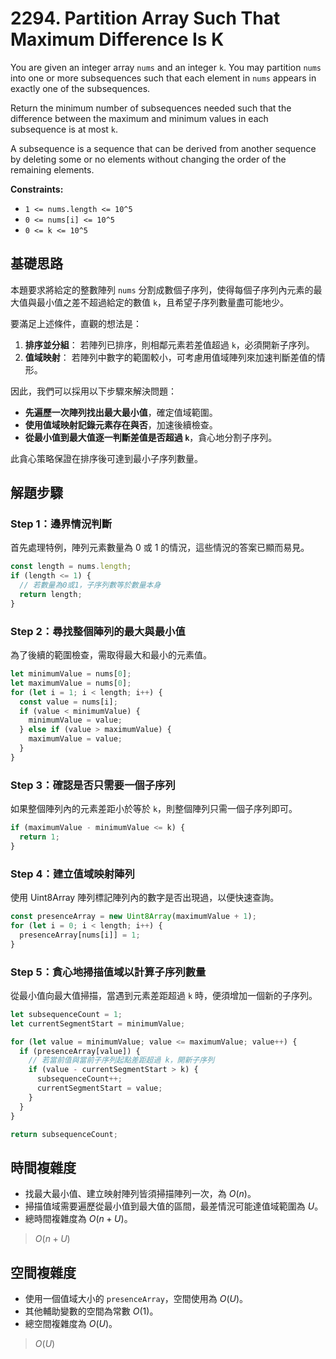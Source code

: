 # 2294. Partition Array Such That Maximum Difference Is K

You are given an integer array `nums` and an integer `k`. 
You may partition `nums` into one or more subsequences such that each element in `nums` appears in exactly one of the subsequences.

Return the minimum number of subsequences needed such that the difference between the maximum and minimum values in each subsequence is at most `k`.

A subsequence is a sequence that can be derived from another sequence by deleting some or no elements without changing the order of the remaining elements.

**Constraints:**

- `1 <= nums.length <= 10^5`
- `0 <= nums[i] <= 10^5`
- `0 <= k <= 10^5`

## 基礎思路

本題要求將給定的整數陣列 `nums` 分割成數個子序列，使得每個子序列內元素的最大值與最小值之差不超過給定的數值 `k`，且希望子序列數量盡可能地少。

要滿足上述條件，直觀的想法是：

1. **排序並分組**：
   若陣列已排序，則相鄰元素若差值超過 `k`，必須開新子序列。
2. **值域映射**：
   若陣列中數字的範圍較小，可考慮用值域陣列來加速判斷差值的情形。

因此，我們可以採用以下步驟來解決問題：

- **先遍歷一次陣列找出最大最小值**，確定值域範圍。
- **使用值域映射記錄元素存在與否**，加速後續檢查。
- **從最小值到最大值逐一判斷差值是否超過 `k`**，貪心地分割子序列。

此貪心策略保證在排序後可達到最小子序列數量。

## 解題步驟

### Step 1：邊界情況判斷

首先處理特例，陣列元素數量為 0 或 1 的情況，這些情況的答案已顯而易見。

```typescript
const length = nums.length;
if (length <= 1) {
  // 若數量為0或1，子序列數等於數量本身
  return length;
}
```

### Step 2：尋找整個陣列的最大與最小值

為了後續的範圍檢查，需取得最大和最小的元素值。

```typescript
let minimumValue = nums[0];
let maximumValue = nums[0];
for (let i = 1; i < length; i++) {
  const value = nums[i];
  if (value < minimumValue) {
    minimumValue = value;
  } else if (value > maximumValue) {
    maximumValue = value;
  }
}
```

### Step 3：確認是否只需要一個子序列

如果整個陣列內的元素差距小於等於 `k`，則整個陣列只需一個子序列即可。

```typescript
if (maximumValue - minimumValue <= k) {
  return 1;
}
```

### Step 4：建立值域映射陣列

使用 Uint8Array 陣列標記陣列內的數字是否出現過，以便快速查詢。

```typescript
const presenceArray = new Uint8Array(maximumValue + 1);
for (let i = 0; i < length; i++) {
  presenceArray[nums[i]] = 1;
}
```

### Step 5：貪心地掃描值域以計算子序列數量

從最小值向最大值掃描，當遇到元素差距超過 `k` 時，便須增加一個新的子序列。

```typescript
let subsequenceCount = 1;
let currentSegmentStart = minimumValue;

for (let value = minimumValue; value <= maximumValue; value++) {
  if (presenceArray[value]) {
    // 若當前值與當前子序列起點差距超過 k，開新子序列
    if (value - currentSegmentStart > k) {
      subsequenceCount++;
      currentSegmentStart = value;
    }
  }
}

return subsequenceCount;
```

## 時間複雜度

- 找最大最小值、建立映射陣列皆須掃描陣列一次，為 $O(n)$。
- 掃描值域需要遍歷從最小值到最大值的區間，最差情況可能達值域範圍為 $U$。
- 總時間複雜度為 $O(n + U)$。

> $O(n + U)$

## 空間複雜度

- 使用一個值域大小的 `presenceArray`，空間使用為 $O(U)$。
- 其他輔助變數的空間為常數 $O(1)$。
- 總空間複雜度為 $O(U)$。

> $O(U)$

